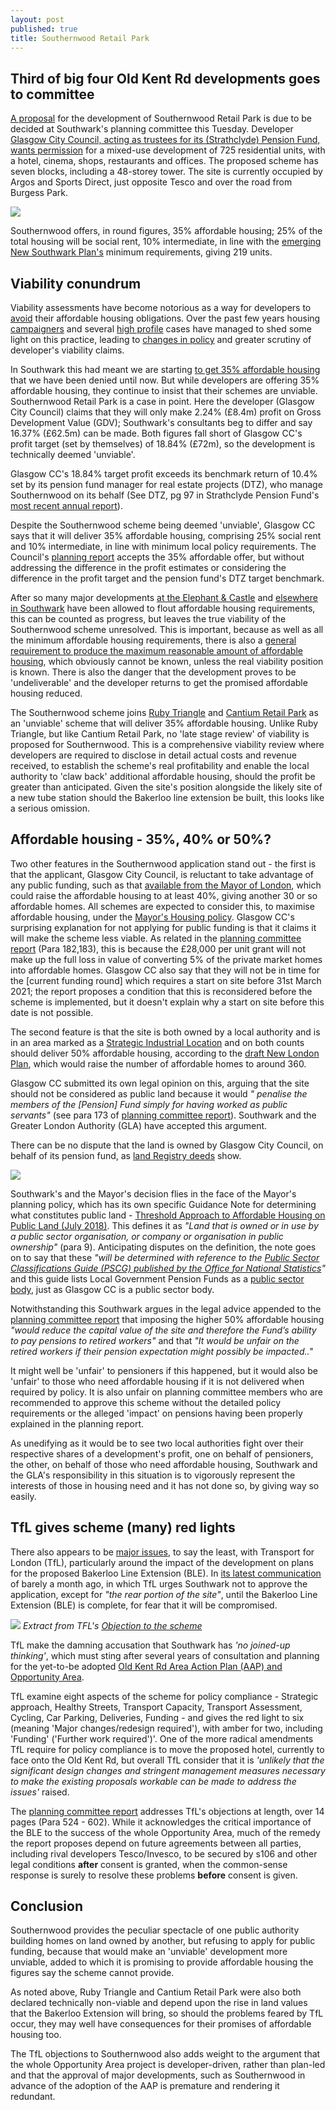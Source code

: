 ```yaml
---
layout: post
published: true
title: Southernwood Retail Park
---
```


## Third of big four Old Kent Rd developments goes to committee 

[A proposal](https://planning.southwark.gov.uk/online-applications/applicationDetails.do?activeTab=externalDocuments&keyVal=_STHWR_DCAPR_9580625) for the development of Southernwood Retail Park is due to be decided at Southwark's planning committee this Tuesday. Developer [Glasgow City Council, acting as trustees for its (Strathclyde) Pension Fund, wants permission](http://planbuild.southwark.gov.uk/documents/?GetDocument=%7b%7b%7b!KrRBUGorCJrSgSs6BtYYVw%3d%3d!%7d%7d%7d) for a mixed-use development of 725 residential units, with a hotel, cinema, shops, restaurants and offices.  The proposed scheme has seven blocks, including a 48-storey tower.  The site is currently occupied by Argos and Sports Direct, just opposite Tesco and over the road from Burgess Park. 

![](http://35percent.org/img/southernwoodretailpark.jpg)

Southernwood offers, in round figures, 35% affordable housing; 25% of the total housing will be social rent, 10% intermediate, in line with the [emerging New Southwark Plan's](https://www.southwark.gov.uk/planning-and-building-control/planning-policy-and-transport-policy/development-plan/local-plan?chapter=4) minimum requirements, giving 219 units.

## Viability conundrum

Viability assessments have become notorious as a way for developers to [avoid](https://england.shelter.org.uk/__data/assets/pdf_file/0010/1434439/2017.11.01_Slipping_through_the_loophole.pdf) their affordable housing obligations.  Over the past few years housing [campaigners](/viability-assessments) and several [high profile](https://www.theguardian.com/cities/2015/jun/25/london-developers-viability-planning-affordable-social-housing-regeneration-oliver-wainwright) cases have managed to shed some light on this practice, leading to [changes in policy](https://www.insidehousing.co.uk/home/home/london-borough-makes-viability-assessments-public-54133) and greater scrutiny of developer's viability claims.

In Southwark this had meant we are starting [to get 35% affordable housing](examples) that we have been denied until now.  But while developers are offering 35% affordable housing, they continue to insist that their schemes are unviable.  Southernwood Retail Park is a case in point.  Here the developer (Glasgow City Council) claims that they will only make 2.24% (£8.4m) profit on Gross Development Value (GDV); Southwark's consultants beg to differ and say 16.37% (£62.5m) can be made.  Both figures fall short of Glasgow CC's profit target (set by themselves) of 18.84% (£72m), so the development is technically deemed 'unviable'. 

Glasgow CC's 18.84% target profit exceeds its benchmark return of 10.4% set by its pension fund manager for real estate projects (DTZ), who manage Southernwood on its behalf (See DTZ, pg 97 in Strathclyde Pension Fund's [most recent annual report](http://www.spfo.org.uk/CHttpHandler.ashx?id=42886&p=0)).

Despite the Southernwood scheme being deemed 'unviable', Glasgow CC says that it will deliver 35% affordable housing, comprising 25% social rent and 10% intermediate, in line with minimum local policy requirements. The Council's [planning report](http://moderngov.southwark.gov.uk/documents/s82616/Report%20Southernwood%20Retail%20Park%202%20Humphrey%20Street%20London%20SE1%205JJ.pdf) accepts the 35% affordable offer, but without addressing the difference in the profit estimates or considering the difference in the profit target and the pension fund's DTZ target benchmark.

After so many major developments [at the Elephant & Castle](http://35percent.org/ivorytowers.html) and [elsewhere in Southwark](http://35percent.org/major-schemes) have been allowed to flout affordable housing requirements, this can be counted as progress, but leaves the true viability of the Southernwood scheme unresolved.  This is important, because as well as all the minimum affordable housing requirements, there is also a [general requirement to produce the maximum reasonable amount of affordable housing](https://www.london.gov.uk/what-we-do/planning/london-plan/current-london-plan/london-plan-chapter-3/policy-312-negotiating), which obviously cannot be known, unless the real viability position is known.  There is also the danger that the development proves to be 'undeliverable' and the developer returns to get the promised affordable housing reduced.

The Southernwood scheme joins [Ruby Triangle](http://35percent.org/2018-10-08-ruby-triangle-goes-to-committee/) and [Cantium Retail Park](https://www.southwarknews.co.uk/news/old-kent-road-cantium-plans-approved/) as an 'unviable' scheme that will deliver 35% affordable housing.  Unlike Ruby Triangle, but like Cantium Retail Park, no 'late stage review' of viability is proposed for Southernwood. This is a comprehensive viability review where developers are required to disclose in detail actual costs and revenue received, to establish the scheme's real profitability and enable the local authority to 'claw back' additional affordable housing, should the profit be greater than anticipated.  Given the site's position alongside the likely site of a new tube station should the Bakerloo line extension be built, this looks like a serious omission.

## Affordable housing - 35%, 40% or 50%?
Two other features in the Southernwood application stand out - the first is that the applicant, Glasgow City Council, is reluctant to take advantage of any public funding, such as that [available from the Mayor of London](https://www.london.gov.uk/file/11941201), which could raise the affordable housing to at least 40%, giving another 30 or so affordable homes.  All schemes are expected to consider this, to maximise affordable housing, under the [Mayor's Housing policy](https://www.london.gov.uk/sites/default/files/ah_viability_spg_20170816.pdf).  Glasgow CC's surprising explanation for not applying for public funding is that it claims it will make the scheme less viable.  As related in the [planning committee report](http://planbuild.southwark.gov.uk/documents/?GetDocument=%7b%7b%7b!Z%2fngWgPScvw3gDPzmFkc8A%3d%3d!%7d%7d%7d) (Para 182,183), this is because the £28,000 per unit grant will not make up the full loss in value of converting 5% of the private market homes into affordable homes.  Glasgow CC also say that they will not be in time for the [current funding round] which requires a start on site before 31st March 2021; the report proposes a condition that this is reconsidered before the scheme is implemented, but it doesn't explain why a start on site before this date is not possible.

The second feature is that the site is both owned by a local authority and is in an area marked as a [Strategic Industrial Location](https://www.london.gov.uk/what-we-do/planning/london-plan/new-london-plan/draft-new-london-plan/chapter-6-economy/policy-e5-strategic-industrial-locations-sil) and on both counts should deliver 50% affordable housing, according to the [draft New London Plan](https://www.london.gov.uk/what-we-do/planning/london-plan/new-london-plan/draft-new-london-plan/chapter-4-housing/policy-h6-threshold-approach-applications), which would raise the number of affordable homes to around 360.

Glasgow CC submitted its own legal opinion on this, arguing that the site should not be considered as public land because it would _" penalise  the  members  of  the  [Pension] Fund  simply  for  having worked as public servants"_ (see para 173 of [planning committee report](http://planbuild.southwark.gov.uk/documents/?GetDocument=%7b%7b%7b!Z%2fngWgPScvw3gDPzmFkc8A%3d%3d!%7d%7d%7d)). Southwark and the Greater London Authority (GLA) have accepted this argument. 

There can be no dispute that the land is owned by Glasgow City Council, on behalf of its pension fund, as [land Registry deeds](35percent.org/lrdeeds/SouthernwoodRetailPark.pdf) show.

![](http://35percent.org/img/SouthernwoodRetailParkdeeds.png)

Southwark's and the Mayor's decision flies in the face of the Mayor's planning policy, which has its own specific Guidance Note for determining what constitutes public land - [Threshold Approach to Affordable Housing on Public Land (July 2018)](https://www.london.gov.uk/sites/default/files/practice_note_on_threshold_approach_to_affordable_housing_on_public_land_july_2018.pdf).  This defines it as _"Land that is owned or in use by a public sector organisation, or company or organisation in public ownership"_ (para 9).  Anticipating disputes on the definition, the note goes on to say that these _"will be determined with reference to the [Public Sector Classifications Guide (PSCG) published by the Office for National Statistics](https://www.ons.gov.uk/economy/nationalaccounts/uksectoraccounts/datasets/publicsectorclassificationguide)"_
and this guide lists Local Government Pension Funds as a [public sector body](https://www.ons.gov.uk/methodology/classificationsandstandards/economicstatisticsclassifications/introductiontoeconomicstatisticsclassifications), just as Glasgow CC is a public sector body.  

Notwithstanding this Southwark argues in the legal advice appended to the [planning committee report](http://planbuild.southwark.gov.uk/documents/?GetDocument=%7b%7b%7b!Z%2fngWgPScvw3gDPzmFkc8A%3d%3d!%7d%7d%7d) that imposing the higher 50% affordable housing  _"would reduce the capital value of the site and therefore the Fund’s ability to pay pensions to retired workers"_ and that _"It would be unfair on the retired workers if their pension expectation might possibly be impacted.."_

It might well be 'unfair' to pensioners if this happened, but it would also be 'unfair' to those who need affordable housing if it is not delivered when required by policy. It is also unfair on planning committee members who are recommended to approve this scheme without the detailed policy requirements or the alleged 'impact' on pensions having been properly explained in the planning report.

As unedifying as it would be to see two local authorities fight over their respective shares of a development's profit, one on behalf of pensioners, the other, on behalf of those who need affordable housing, Southwark and the GLA's responsibility in this situation is to vigorously represent the interests of those in housing need and it has not done so, by giving way so easily.

## TfL gives scheme (many) red lights

There also appears to be [major issues](https://www.london-se1.co.uk/news/view/9916), to say the least, with Transport for London (TfL), particularly  around the impact of the development on plans for the proposed Bakerloo Line Extension (BLE). In [its latest communication](http://planbuild.southwark.gov.uk/documents/?GetDocument=%7b%7b%7b!W%2bBDjjAJuU3mmtTnlOWc0Q%3d%3d!%7d%7d%7d) of barely a month ago, in which TfL urges Southwark not to approve the application, except for _"the rear portion of the site"_, until the Bakerloo Line Extension (BLE) is complete, for fear that it will be compromised.

![](http://35percent.org/img/swtflsummary.png)
*Extract from TFL's [Objection to the scheme](http://planbuild.southwark.gov.uk/documents/?GetDocument=%7b%7b%7b!W%2bBDjjAJuU3mmtTnlOWc0Q%3d%3d!%7d%7d%7d)*

TfL make the damning accusation that Southwark has _'no joined-up thinking'_, which must sting after several years of consultation and planning for the yet-to-be adopted [Old Kent Rd Area Action Plan (AAP) and Opportunity Area](https://www.southwark.gov.uk/planning-and-building-control/planning-policy-and-transport-policy/development-plan/area-action-plans). 

TfL examine eight aspects of the scheme for policy compliance - Strategic approach, Healthy Streets, Transport Capacity, Transport Assessment, Cycling, Car Parking, Deliveries, Funding - and gives the red light to six (meaning 'Major changes/redesign required'), with amber for two, including 'Funding' ('Further work required')'.  One of the more radical amendments TfL require for policy compliance is to move the proposed hotel, currently to face onto the Old Kent Rd, but overall TfL consider that it is _'unlikely that the significant design changes and stringent management measures necessary to make the existing proposals workable can be made to address the issues'_ raised.

The [planning committee report](http://moderngov.southwark.gov.uk/documents/s82616/Report%20Southernwood%20Retail%20Park%202%20Humphrey%20Street%20London%20SE1%205JJ.pdf) addresses TfL's objections at length, over 14 pages (Para 524 - 602). While it acknowledges the critical importance of the BLE to the success of the whole Opportunity Area, much of the remedy the report proposes depend on future agreements between all parties, including rival developers Tesco/Invesco, to be secured by s106 and other legal conditions **after** consent is granted, when the common-sense response is surely to resolve these problems **before** consent is given.

## Conclusion

Southernwood provides the peculiar spectacle of one public authority building homes on land owned by another, but refusing to apply for public funding, because that would make an 'unviable' development more unviable, added to which it is promising to provide affordable housing the figures say the scheme cannot provide.

As noted above, Ruby Triangle and Cantium Retail Park were also both declared technically non-viable and depend upon the rise in land values that the Bakerloo Extension will bring, so should the problems feared by TfL occur, they may well have consequences for their promises of  affordable housing too.  

The TfL objections to Southernwood also adds weight to the argument that the whole Opportunity Area project is developer-driven, rather than plan-led and that the approval of major developments, such as Southernwood in advance of the adoption of the AAP is premature and rendering it redundant.
